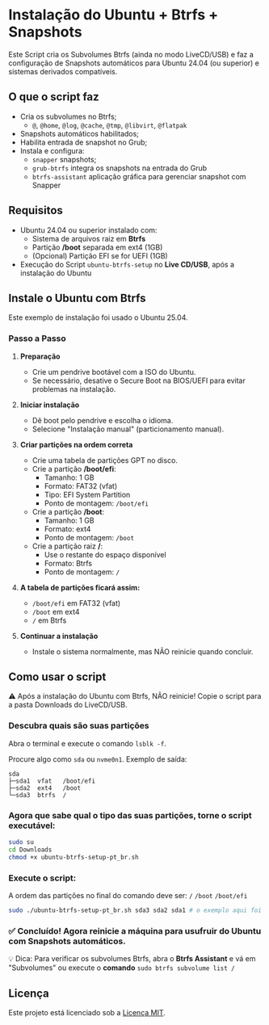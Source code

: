 # Instalação do Ubuntu + Btrfs + Snapshots
Este Script cria os Subvolumes Btrfs (ainda no modo LiveCD/USB) e faz a configuração de Snapshots automáticos para Ubuntu 24.04 (ou superior) e sistemas derivados compatíveis. 


## O que o script faz

- Cria os subvolumes no Btrfs;
  - `@`, `@home`, `@log`, `@cache`, `@tmp`, `@libvirt`, `@flatpak`
- Snapshots automáticos habilitados;
- Habilita entrada de snapshot no Grub;
- Instala e configura:
  - `snapper` snapshots;
  - `grub-btrfs` integra os snapshots na entrada do Grub
  - `btrfs-assistant` aplicação gráfica para gerenciar snapshot com Snapper


## Requisitos

- Ubuntu 24.04 ou superior instalado com:
  - Sistema de arquivos raiz em **Btrfs**
  - Partição **/boot** separada em ext4 (1GB)
  - (Opcional) Partição EFI se for UEFI (1GB)
- Execução do Script `ubuntu-btrfs-setup` no **Live CD/USB**, após a instalação do Ubuntu

## Instale o Ubuntu com Btrfs
Este exemplo de instalação foi usado o Ubuntu 25.04.

### Passo a Passo

1. **Preparação**
   - Crie um pendrive bootável com a ISO do Ubuntu.
   - Se necessário, desative o Secure Boot na BIOS/UEFI para evitar problemas na instalação.

2. **Iniciar instalação**
   - Dê boot pelo pendrive e escolha o idioma.
   - Selecione "Instalação manual" (particionamento manual).

3. **Criar partições na ordem correta**
   - Crie uma tabela de partições GPT no disco.
   - Crie a partição **/boot/efi**:
     - Tamanho: 1 GB
     - Formato: FAT32 (vfat)
     - Tipo: EFI System Partition
     - Ponto de montagem: `/boot/efi`
   - Crie a partição **/boot**:
     - Tamanho: 1 GB
     - Formato: ext4
     - Ponto de montagem: `/boot`
   - Crie a partição raiz **/**:
     - Use o restante do espaço disponível
     - Formato: Btrfs
     - Ponto de montagem: `/`

4. **A tabela de partições ficará assim:**
   - `/boot/efi` em FAT32 (vfat)
   - `/boot` em ext4
   - `/` em Btrfs

6. **Continuar a instalação**
   - Instale o sistema normalmente, mas NÃO reinicie quando concluir.

## Como usar o script

⚠️ Após a instalação do Ubuntu com Btrfs, NÃO reinicie!
Copie o script para a pasta Downloads do LiveCD/USB.

### Descubra quais são suas partições

 Abra o terminal e execute o comando `lsblk -f`.

Procure algo como `sda` ou `nvme0n1`. Exemplo de saída:

```
sda     
├─sda1  vfat   /boot/efi
├─sda2  ext4   /boot
└─sda3  btrfs  /
```

### Agora que sabe qual o tipo das suas partições, torne o script executável:

```bash
sudo su
cd Downloads
chmod +x ubuntu-btrfs-setup-pt_br.sh
```

### Execute o script:

A ordem das partições no final do comando deve ser: `/`  `/boot`  `/boot/efi`

```bash
sudo ./ubuntu-btrfs-setup-pt_br.sh sda3 sda2 sda1 # o exemplo aqui foi com 'sda': sda3->`/` sda2->`/boot` sda1->`/boot/efi`
```

### ✅ Concluído! Agora reinicie a máquina para usufruir do Ubuntu com Snapshots automáticos.
💡 Dica: Para verificar os subvolumes Btrfs, abra o **Btrfs Assistant** e vá em "Subvolumes" ou execute o **comando** `sudo btrfs subvolume list /`


## Licença

Este projeto está licenciado sob a [Licença MIT](https://github.com/diogopessoa/ubuntu-btrfs-setup-pt_br/blob/main/LICENSE).

